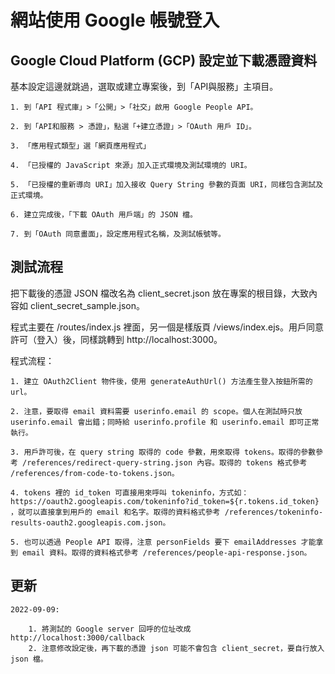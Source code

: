 # 網站使用 Google 帳號登入

## Google Cloud Platform (GCP) 設定並下載憑證資料

基本設定這邊就跳過，選取或建立專案後，到「API與服務」主項目。

    1. 到「API 程式庫」>「公開」>「社交」啟用 Google People API。
    
    2. 到「API和服務 > 憑證」，點選「+建立憑證」>「OAuth 用戶 ID」。
    
    3. 「應用程式類型」選「網頁應用程式」
    
    4. 「已授權的 JavaScript 來源」加入正式環境及測試環境的 URI。
    
    5. 「已授權的重新導向 URI」加入接收 Query String 參數的頁面 URI，同樣包含測試及正式環境。
    
    6. 建立完成後，「下載 OAuth 用戶端」的 JSON 檔。
    
    7. 到「OAuth 同意畫面」，設定應用程式名稱，及測試帳號等。

## 測試流程

把下載後的憑證 JSON 檔改名為 client_secret.json 放在專案的根目錄，大致內容如 client_secret_sample.json。

程式主要在 /routes/index.js 裡面，另一個是樣版頁 /views/index.ejs。用戶同意許可（登入）後，同樣跳轉到 http://localhost:3000。

程式流程：

    1. 建立 OAuth2Client 物件後，使用 generateAuthUrl() 方法產生登入按鈕所需的 url。
    
    2. 注意，要取得 email 資料需要 userinfo.email 的 scope。個人在測試時只放 userinfo.email 會出錯；同時給 userinfo.profile 和 userinfo.email 即可正常執行。
    
    3. 用戶許可後，在 query string 取得的 code 參數，用來取得 tokens。取得的參數參考 /references/redirect-query-string.json 內容。取得的 tokens 格式參考 /references/from-code-to-tokens.json。
    
    4. tokens 裡的 id_token 可直接用來呼叫 tokeninfo，方式如： https://oauth2.googleapis.com/tokeninfo?id_token=${r.tokens.id_token} ，就可以直接拿到用戶的 email 和名字。取得的資料格式參考 /references/tokeninfo-results-oauth2.googleapis.com.json。
    
    5. 也可以透過 People API 取得，注意 personFields 要下 emailAddresses 才能拿到 email 資料。取得的資料格式參考 /references/people-api-response.json。

## 更新

    2022-09-09: 

        1. 將測試的 Google server 回呼的位址改成 http://localhost:3000/callback
        2. 注意修改設定後，再下載的憑證 json 可能不會包含 client_secret，要自行放入 json 檔。

